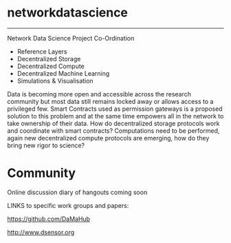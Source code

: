 # networkdatascience
--------------------
Network Data Science Project Co-Ordination


- Reference Layers
- Decentralized Storage
- Decentralized Compute
- Decentralized Machine Learning
- Simulations & Visualisation

Data is becoming more open and accessible across the research community but most data still remains locked away or allows access to a privileged few.  Smart Contracts used as permission gateways is a proposed solution to this problem and at the same time empowers all in the network to take ownership of their data. How do decentralized storage protocols work and coordinate with smart contracts? Computations need to be performed, again new decentralized compute protocols are emerging, how do they bring new rigor to science?

Community
=========

Online discussion diary of hangouts coming soon

LINKS to specific work groups and papers:

https://github.com/DaMaHub

http://www.dsensor.org
